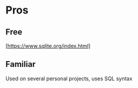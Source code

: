 # Pros

## Free
[https://www.sqlite.org/index.html]

## Familiar
Used on several personal projects, uses SQL syntax
